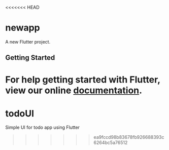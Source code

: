 <<<<<<< HEAD
# newapp

A new Flutter project.

## Getting Started

For help getting started with Flutter, view our online
[documentation](https://flutter.io/).
=======
# todoUI
Simple UI for todo app using Flutter
>>>>>>> ea9fccd98b83678fb926688393c6264bc5a76512
